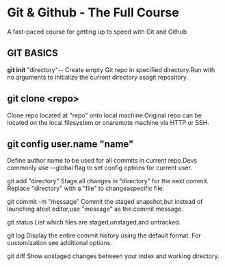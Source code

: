 # Git & Github - The Full Course

A fast-paced course for getting up to speed with Git and Github

## GIT BASICS

**git init**
"directory"--
Create empty Git repo in specified directory.Run with no
arguments to initialize the current directory asagit repository.

## **git clone <**repo**>**

Clone repo located at "repo" onto local machine.Original repo can be
located on the local filesystem or onaremote machine via HTTP or SSH.

**git config**
user.name "name"
--
Define author name to be used for all commits in current repo.Devs
commonly use --global flag to set config options for current user.

git add
"directory"
Stage all changes in "directory" for the next commit.
Replace "directory" with a "file" to changeaspecific file.

git commit -m
"message"
Commit the staged snapshot,but instead of launching
atext editor,use "message" as the commit message.

git status
List which files are staged,unstaged,and untracked.

git log
Display the entire commit history using the default format.
For customization see additional options.

git diff
Show unstaged changes between your index and
working directory.
